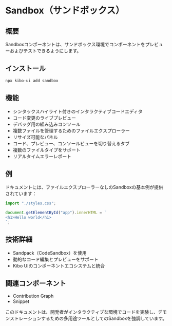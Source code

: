# Sandbox（サンドボックス）

## 概要
Sandboxコンポーネントは、サンドボックス環境でコンポーネントをプレビューおよびテストできるようにします。

## インストール
```bash
npx kibo-ui add sandbox
```

## 機能
- シンタックスハイライト付きのインタラクティブコードエディタ
- コード変更のライブプレビュー
- デバッグ用の組み込みコンソール
- 複数ファイルを管理するためのファイルエクスプローラー
- リサイズ可能なパネル
- コード、プレビュー、コンソールビューを切り替えるタブ
- 複数のファイルタイプをサポート
- リアルタイムエラーレポート

## 例
ドキュメントには、ファイルエクスプローラーなしのSandboxの基本例が提供されています：

```javascript
import "./styles.css";

document.getElementById("app").innerHTML = `
<h1>Hello world</h1>
`;
```

## 技術詳細
- Sandpack（CodeSandbox）を使用
- 動的なコード編集とプレビューをサポート
- Kibo UIのコンポーネントエコシステムと統合

## 関連コンポーネント
- Contribution Graph
- Snippet

このドキュメントは、開発者がインタラクティブな環境でコードを実験し、デモンストレーションするための多用途ツールとしてのSandboxを強調しています。
